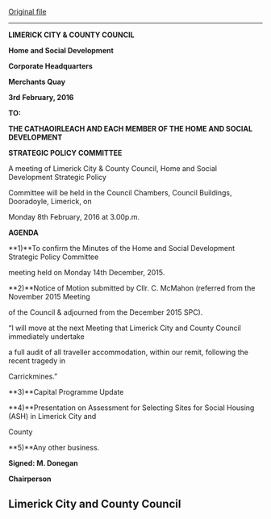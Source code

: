 [Original file](https://www.limerick.ie/sites/default/files/media/documents/2017-06/Agenda%20-%20Home%20and%20Social%20Development%20SPC%20-%208th%20February%202016.pdf)

---
**LIMERICK CITY & COUNTY COUNCIL**

**Home and Social Development**

**Corporate Headquarters**

**Merchants Quay**

**3rd** **February, 2016**

**TO:**

**THE CATHAOIRLEACH AND EACH MEMBER OF THE HOME AND SOCIAL DEVELOPMENT**

**STRATEGIC POLICY COMMITTEE**

A meeting of Limerick City & County Council, Home and Social Development Strategic Policy

Committee will be held in the Council Chambers, Council Buildings, Dooradoyle, Limerick, on

Monday 8th February, 2016 at 3.00p.m.

**AGENDA**

**1)**To confirm the Minutes of the Home and Social Development Strategic Policy Committee

meeting held on Monday 14th December, 2015.

**2)**Notice of Motion submitted by Cllr. C. McMahon (referred from the November 2015 Meeting

of the Council & adjourned from the December 2015 SPC).

“I will move at the next Meeting that Limerick City and County Council immediately undertake

a full audit of all traveller accommodation, within our remit, following the recent tragedy in

Carrickmines.”

**3)**Capital Programme Update

**4)**Presentation on Assessment for Selecting Sites for Social Housing (ASH) in Limerick City and

County

**5)**Any other business.

**Signed: M. Donegan**

**Chairperson**

**Limerick City and County Council**
---
